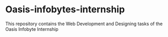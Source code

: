# Oasis-infobytes-internship
This repository contains the Web Development and Designing tasks of the Oasis Infobyte Internship
